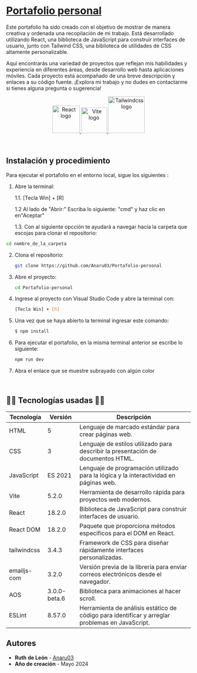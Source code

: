 # [Portafolio personal](https://github.com/Anaru03/Portafolio-personal) 
Este portafolio ha sido creado con el objetivo de mostrar de manera creativa y ordenada una recopilación de mi trabajo. Está desarrollado utilizando React, una biblioteca de JavaScript para construir interfaces de usuario, junto con Tailwind CSS, una biblioteca de utilidades de CSS altamente personalizable.

Aquí encontrarás una variedad de proyectos que reflejan mis habilidades y experiencia en diferentes áreas, desde desarrollo web hasta aplicaciones móviles. Cada proyecto está acompañado de una breve descripción y enlaces a su código fuente.
¡Explora mi trabajo y no dudes en contactarme si tienes alguna pregunta o sugerencia!

<p align="center">
  <a href="https://react.dev/learn/start-a-new-react-project" target="_blank" rel="noopener noreferrer">
    <img width="75" src="https://cdn1.iconfinder.com/data/icons/education-set-3-3/74/15-512.png" alt="React logo">
  </a>
  <a href="https://vitejs.dev" target="_blank" rel="noopener noreferrer">
    <img width="70" src="https://vitejs.dev/logo.svg" alt="Vite logo">
  </a>
  <a href="https://tailwindcss.com/docs/guides/vite" target="_blank" rel="noopener noreferrer">
    <img width="100" src="https://static-00.iconduck.com/assets.00/tailwind-css-icon-1024x615-fdeis5r1.png" alt="Tailwindcss logo">
  </a>
</p>
<br/>

## Instalación y procedimiento

Para ejecutar el portafolio en el entorno local, sigue los siguientes :

1. Abre la terminal:
    <p>
    1.1. [Tecla Win] + [R]<p>
    1.2 Al lado de "Abrir:" Escriba lo siguiente: "cmd" y haz clic en en"Aceptar"<p>
    1.3. Con al siguiente opcción te ayudará a navegar hacía la carpeta que escojas para clonar el repositorio:<p>
```bash
cd nombre_de_la_carpeta
```

2. Clona el repositorio:
    ```bash
    git clone https://github.com/Anaru03/Portafolio-personal
    ```
3. Abre el proyecto:
    ```bash
    cd Portafolio-personal
    ```
4. Ingrese al proyecto con Visual Studio Code y abre la terminal con:
    ```bash
    [Tecla Win] + [ñ]
    ```
5. Una vez que se haya abierto la terminal ingresar este comando:
    
    ```bash
    $ npm install
    ```
6. Para ejecutar el portafolio, en la misma terminal anterior se escribe lo siguiente:
    ```bash
    npm run dev
    ```
7. Abra el enlace que se muestre subrayado con algún color

<br/>

## 👨‍💻 Tecnologías usadas 👨‍💻
| Tecnología | Versión | Descripción |
|------------|---------|---------------------------------------------------------------------------------|
| HTML       | 5       | Lenguaje de marcado estándar para crear páginas web.|
| CSS        | 3       | Lenguaje de estilos utilizado para describir la presentación de documentos HTML.|
| JavaScript | ES 2021 | Lenguaje de programación utilizado para la lógica y la interactividad en páginas web.      |
| Vite       | 5.2.0  | Herramienta de desarrollo rápida para proyectos web modernos.              |
| React      | 18.2.0   | Biblioteca de JavaScript para construir interfaces de usuario.        |
| React DOM| 18.2.0  | Paquete que proporciona métodos específicos para el DOM en React.      |
| tailwindcss| 3.4.3   | Framework de CSS para diseñar rápidamente interfaces personalizadas.      |
| emailjs-com| 3.2.0   | Versión previa de la librería para enviar correos electrónicos desde el navegador.      |
| AOS| 3.0.0-beta.6   | Biblioteca para animaciones al hacer scroll.      |
| ESLint| 8.57.0   | Herramienta de análisis estático de código para identificar y arreglar problemas en JavaScript.      |



## Autores

- **Ruth de León** - [Anaru03](https://github.com/Anaru03)
- **Año de creación** - Mayo 2024

<br>
